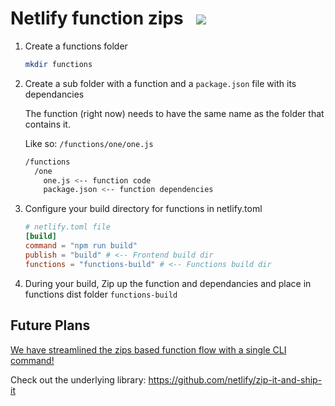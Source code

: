 # Netlify function zips&nbsp;&nbsp;&nbsp;<a href="https://app.netlify.com/start/deploy?repository=https://github.com/DavidWells/function-zips"><img src="https://www.netlify.com/img/deploy/button.svg"></a>

1. Create a functions folder

    ```bash
    mkdir functions
    ```

2. Create a sub folder with a function and a `package.json` file with its dependancies

    The function (right now) needs to have the same name as the folder that contains it.

    Like so: `/functions/one/one.js`

    ```bash
    /functions
      /one
        one.js <-- function code
        package.json <-- function dependencies
    ```

3. Configure your build directory for functions in netlify.toml

    ```toml
    # netlify.toml file
    [build]
    command = "npm run build"
    publish = "build" # <-- Frontend build dir
    functions = "functions-build" # <-- Functions build dir
    ```

4. During your build, Zip up the function and dependancies and place in functions dist folder `functions-build`


## Future Plans

[We have streamlined the zips based function flow with a single CLI command!](https://www.netlify.com/docs/cli/#unbundled-javascript-function-deploys)

Check out the underlying library: https://github.com/netlify/zip-it-and-ship-it

